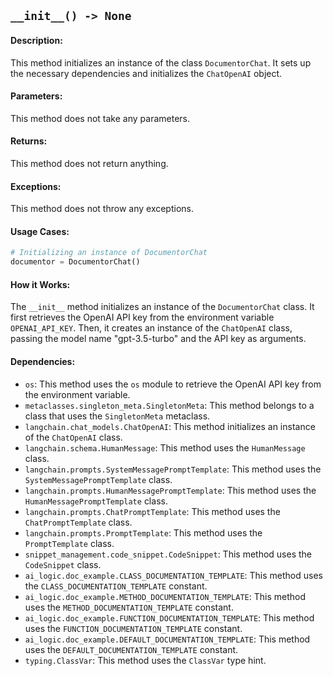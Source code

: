 ## `__init__() -> None`

#### Description:
This method initializes an instance of the class `DocumentorChat`. It sets up the necessary dependencies and initializes the `ChatOpenAI` object. 

#### Parameters:
This method does not take any parameters.

#### Returns:
This method does not return anything.

#### Exceptions:
This method does not throw any exceptions.

#### Usage Cases:

```python
# Initializing an instance of DocumentorChat
documentor = DocumentorChat()
```

#### How it Works:
The `__init__` method initializes an instance of the `DocumentorChat` class. It first retrieves the OpenAI API key from the environment variable `OPENAI_API_KEY`. Then, it creates an instance of the `ChatOpenAI` class, passing the model name "gpt-3.5-turbo" and the API key as arguments.

#### Dependencies:
- `os`: This method uses the `os` module to retrieve the OpenAI API key from the environment variable.
- `metaclasses.singleton_meta.SingletonMeta`: This method belongs to a class that uses the `SingletonMeta` metaclass.
- `langchain.chat_models.ChatOpenAI`: This method initializes an instance of the `ChatOpenAI` class.
- `langchain.schema.HumanMessage`: This method uses the `HumanMessage` class.
- `langchain.prompts.SystemMessagePromptTemplate`: This method uses the `SystemMessagePromptTemplate` class.
- `langchain.prompts.HumanMessagePromptTemplate`: This method uses the `HumanMessagePromptTemplate` class.
- `langchain.prompts.ChatPromptTemplate`: This method uses the `ChatPromptTemplate` class.
- `langchain.prompts.PromptTemplate`: This method uses the `PromptTemplate` class.
- `snippet_management.code_snippet.CodeSnippet`: This method uses the `CodeSnippet` class.
- `ai_logic.doc_example.CLASS_DOCUMENTATION_TEMPLATE`: This method uses the `CLASS_DOCUMENTATION_TEMPLATE` constant.
- `ai_logic.doc_example.METHOD_DOCUMENTATION_TEMPLATE`: This method uses the `METHOD_DOCUMENTATION_TEMPLATE` constant.
- `ai_logic.doc_example.FUNCTION_DOCUMENTATION_TEMPLATE`: This method uses the `FUNCTION_DOCUMENTATION_TEMPLATE` constant.
- `ai_logic.doc_example.DEFAULT_DOCUMENTATION_TEMPLATE`: This method uses the `DEFAULT_DOCUMENTATION_TEMPLATE` constant.
- `typing.ClassVar`: This method uses the `ClassVar` type hint.